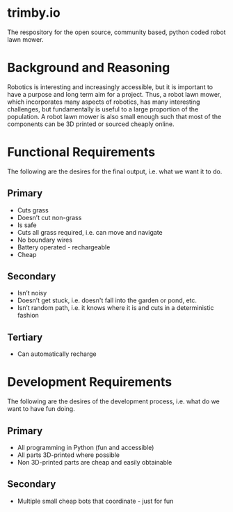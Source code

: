 # trimby.io
The respository for the open source, community based, python coded robot lawn mower.

# Background and Reasoning
Robotics is interesting and increasingly accessible, but it is important to have a purpose and long term aim for a project. Thus, a robot lawn mower, which incorporates many aspects of robotics, has many interesting challenges, but fundamentally is useful to a large proportion of the population.
A robot lawn mower is also small enough such that most of the components can be 3D printed or sourced cheaply online.

# Functional Requirements
The following are the desires for the final output, i.e. what we want it to do.

## Primary
- Cuts grass
- Doesn’t cut non-grass
- Is safe
- Cuts all grass required, i.e. can move and navigate
- No boundary wires
- Battery operated - rechargeable
- Cheap

## Secondary
- Isn’t noisy
- Doesn’t get stuck, i.e. doesn't fall into the garden or pond, etc.
- Isn’t random path, i.e. it knows where it is and cuts in a deterministic fashion

## Tertiary
- Can automatically recharge

# Development Requirements
The following are the desires of the development process, i.e. what do we want to have fun doing.

## Primary
- All programming in Python (fun and accessible)
- All parts 3D-printed where possible
- Non 3D-printed parts are cheap and easily obtainable

## Secondary
- Multiple small cheap bots that coordinate - just for fun
